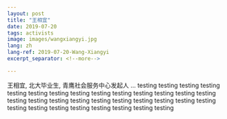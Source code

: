 ```yaml
---
layout: post
title: "王相宜"
date: 2019-07-20
tags: activists
image: images/wangxiangyi.jpg
lang: zh
lang-ref: 2019-07-20-Wang-Xiangyi
excerpt_separator: <!--more-->

---
```

王相宜, 北大毕业生, 青鹰社会服务中心发起人 ...
testing testing testing testing testing testing testing testing testing testing testing testing testing testing testing testing testing testing testing testing testing testing testing testing testing testing testing testing testing testing testing testing 
